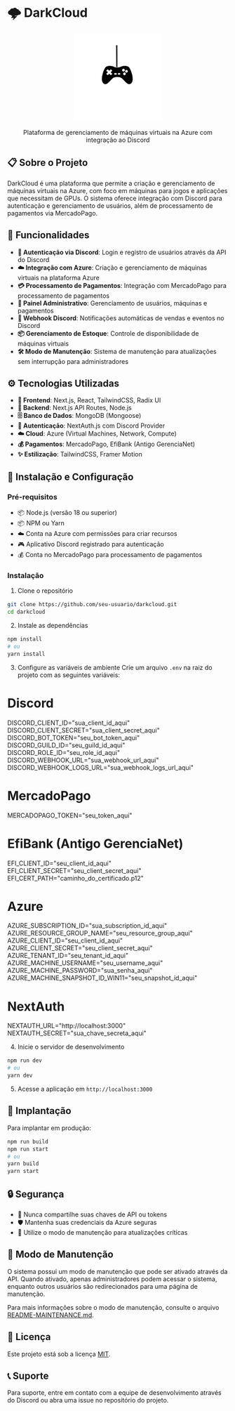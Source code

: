 # 🌩️ DarkCloud

<div align="center">
  <img src="./public/darkcloud.png" alt="DarkCloud Logo" width="200" />
  <p>Plataforma de gerenciamento de máquinas virtuais na Azure com integração ao Discord</p>
</div>

## 📋 Sobre o Projeto

DarkCloud é uma plataforma que permite a criação e gerenciamento de máquinas virtuais na Azure, com foco em máquinas para jogos e aplicações que necessitam de GPUs. O sistema oferece integração com Discord para autenticação e gerenciamento de usuários, além de processamento de pagamentos via MercadoPago.

## 🚀 Funcionalidades

- **🔐 Autenticação via Discord**: Login e registro de usuários através da API do Discord
- **☁️ Integração com Azure**: Criação e gerenciamento de máquinas virtuais na plataforma Azure
- **💳 Processamento de Pagamentos**: Integração com MercadoPago para processamento de pagamentos
- **👑 Painel Administrativo**: Gerenciamento de usuários, máquinas e pagamentos
- **💬 Webhook Discord**: Notificações automáticas de vendas e eventos no Discord
- **📦 Gerenciamento de Estoque**: Controle de disponibilidade de máquinas virtuais
- **🛠️ Modo de Manutenção**: Sistema de manutenção para atualizações sem interrupção para administradores

## ⚙️ Tecnologias Utilizadas

- **🎨 Frontend**: Next.js, React, TailwindCSS, Radix UI
- **🔌 Backend**: Next.js API Routes, Node.js
- **🗄️ Banco de Dados**: MongoDB (Mongoose)
- **🔑 Autenticação**: NextAuth.js com Discord Provider
- **☁️ Cloud**: Azure (Virtual Machines, Network, Compute)
- **💰 Pagamentos**: MercadoPago, EfiBank (Antigo GerenciaNet)
- **✨ Estilização**: TailwindCSS, Framer Motion

## 🔧 Instalação e Configuração

### Pré-requisitos

- 📦 Node.js (versão 18 ou superior)
- 📦 NPM ou Yarn
- ☁️ Conta na Azure com permissões para criar recursos
- 🎮 Aplicativo Discord registrado para autenticação
- 💰 Conta no MercadoPago para processamento de pagamentos

### Instalação

1. Clone o repositório
```bash
git clone https://github.com/seu-usuario/darkcloud.git
cd darkcloud
```

2. Instale as dependências
```bash
npm install
# ou
yarn install
```

3. Configure as variáveis de ambiente
Crie um arquivo `.env` na raiz do projeto com as seguintes variáveis:

# Discord
DISCORD_CLIENT_ID="sua_client_id_aqui"
DISCORD_CLIENT_SECRET="sua_client_secret_aqui"
DISCORD_BOT_TOKEN="seu_bot_token_aqui"
DISCORD_GUILD_ID="seu_guild_id_aqui"
DISCORD_ROLE_ID="seu_role_id_aqui"
DISCORD_WEBHOOK_URL="sua_webhook_url_aqui"
DISCORD_WEBHOOK_LOGS_URL="sua_webhook_logs_url_aqui"

# MercadoPago
MERCADOPAGO_TOKEN="seu_token_aqui"

# EfiBank (Antigo GerenciaNet)
EFI_CLIENT_ID="seu_client_id_aqui"
EFI_CLIENT_SECRET="seu_client_secret_aqui"
EFI_CERT_PATH="caminho_do_certificado.p12"

# Azure
AZURE_SUBSCRIPTION_ID="sua_subscription_id_aqui"
AZURE_RESOURCE_GROUP_NAME="seu_resource_group_aqui"
AZURE_CLIENT_ID="seu_client_id_aqui"
AZURE_CLIENT_SECRET="seu_client_secret_aqui"
AZURE_TENANT_ID="seu_tenant_id_aqui"
AZURE_MACHINE_USERNAME="seu_username_aqui"
AZURE_MACHINE_PASSWORD="sua_senha_aqui"
AZURE_MACHINE_SNAPSHOT_ID_WIN11="seu_snapshot_id_aqui"

# NextAuth
NEXTAUTH_URL="http://localhost:3000"
NEXTAUTH_SECRET="sua_chave_secreta_aqui"

4. Inicie o servidor de desenvolvimento
```bash
npm run dev
# ou
yarn dev
```

5. Acesse a aplicação em `http://localhost:3000`

## 🚀 Implantação

Para implantar em produção:

```bash
npm run build
npm run start
# ou
yarn build
yarn start
```

## 🔒 Segurança

- 🔐 Nunca compartilhe suas chaves de API ou tokens
- 🛡️ Mantenha suas credenciais da Azure seguras
- 🔧 Utilize o modo de manutenção para atualizações críticas

## 🔧 Modo de Manutenção

O sistema possui um modo de manutenção que pode ser ativado através da API. Quando ativado, apenas administradores podem acessar o sistema, enquanto outros usuários são redirecionados para uma página de manutenção.

Para mais informações sobre o modo de manutenção, consulte o arquivo [README-MAINTENANCE.md](./README-MAINTENANCE.md).

## 📜 Licença

Este projeto está sob a licença [MIT](LICENSE).

## 📞 Suporte

Para suporte, entre em contato com a equipe de desenvolvimento através do Discord ou abra uma issue no repositório do projeto.